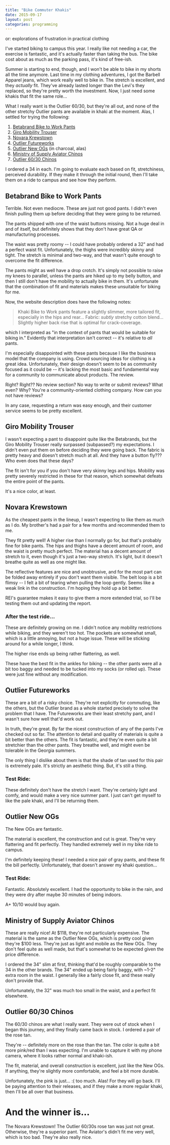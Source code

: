 ```yaml
---
title: "Bike Commuter Khakis"
date: 2015-09-17
layout: post
categories: programming
---
```


or: explorations of frustration in practical clothing

I've started biking to campus this year.
I really like not needing a car, the exercise is fantastic, and it's actually faster than taking the bus.
The bike cost about as much as the parking pass, it's kind of free-ish.

Summer is starting to end, though, and I won't be able to bike in my shorts all the time anymore.
Last time in my clothing adventures, I got the Barbell Apparel jeans, which work really well to bike in.
The stretch is excellent, and they *actually* fit.
They've already lasted longer than the Levi's they replaced, so they're pretty worth the investment.
Now, I just need some khakis that fit the same role...

What I really want is the Outlier 60/30, but they're all out, and none of the other stretchy Outlier pants are available in khaki at the moment.
Alas, I settled for trying the following:

1. [Betabrand Bike to Work Pants](https://www.betabrand.com/khaki-bike-to-work-pants.html)
2. [Giro Mobility Trouser](http://www.giro.com/us_en/m-mobility-trouser.html)
3. [Novara Krewstown](https://www.rei.com/product/877887/novara-krewstown-bike-pants-mens) 
4. [Outlier Futureworks](http://shop.outlier.cc/shop/retail/futureworks.html)
5. [Outlier New OGs](http://shop.outlier.cc/shop/retail/new-og.html) (in charcoal, alas)
6. [Ministry of Supply Aviator Chinos](http://ministryofsupply.com/products/aviator)
7. [Outlier 60/30 Chinos](http://shop.outlier.cc/shop/retail/chino.html)

I ordered a 34 in each.
I'm going to evaluate each based on fit, stretchiness, perceived durability.
If they make it through the initial round, then I'll take them on a ride to campus and see how they perform.

## Betabrand Bike to Work Pants

Terrible.
Not even mediocre.
These are just not good pants.
I didn't even finish pulling them up before deciding that they were going to be returned.

The pants shipped with one of the waist buttons missing.
Not a huge deal in and of itself, but definitely shows that they don't have great QA or manufacturing processes.

The waist was pretty roomy -- I could have probably ordered a 32" and had a perfect waist fit.
Unfortunately, the thighs were incredibly skinny and tight.
The stretch is minimal and two-way, and that wasn't quite enough to overcome the fit difference.

The pants might as well have a drop crotch.
It's simply not possible to raise my knees to parallel, unless the pants are hiked up to my belly button, and then I still don't have the mobility to actually bike in them.
It's unfortunate that the combination of fit and materials makes these unsuitable for biking for me.

Now, the website description does have the following notes:

> Khaki Bike to Work pants feature a slightly slimmer, more tailored fit, especially in the hips and rear...
> Fabric: *subtly* stretchy cotton blend...
> Slightly higher back rise that is optimal for crack-coverage.

which I interpreted as "in the context of pants that would be suitable for biking in."
Evidently that interpretation isn't correct -- it's relative to *all* pants.

I'm especially disappointed with these pants because I like the business model that the company is using.
Crowd sourcing ideas for clothing is a great idea.
Unfortunately, their design doesn't seem to be as community focused as it could be -- it's lacking the most basic and fundamental way for a community to communicate about products.
The review.

Right? Right?? No review section?
No way to write or submit reviews? What even? Why?
You're a community-oriented clothing company. How can you not have reviews?

In any case, requesting a return was easy enough, and their customer service seems to be pretty excellent.

## Giro Mobility Trouser

I wasn't expecting a pant to disappoint quite like the Betabrands, but the Giro Mobility Trouser really surpassed (subpassed?) my expectations.
I didn't even put them on before deciding they were going back.
The fabric is pretty heavy and doesn't stretch much at all.
And they have a button fly???
Who even does that these days?

The fit isn't for you if you don't have very skinny legs and hips.
Mobility was pretty severely restricted in these for that reason, which somewhat defeats the entire point of the pants.

It's a nice color, at least.

## Novara Krewstown

As the cheapest pants in the lineup, I wasn't expecting to like them as much as I do.
My brother's had a pair for a few months and recommended them to me.

They fit pretty well!
A higher rise than I normally go for, but that's probably fine for bike pants.
The hips and thighs have a decent amount of room, and the waist is pretty much perfect.
The material has a decent amount of stretch to it, even though it's just a two-way stretch.
It's light, but it doesn't breathe quite as well as one might like.

The reflective features are nice and unobtrusive, and for the most part can be folded away entirely if you don't want them visible.
The belt loop is a bit flimsy -- I felt a bit of tearing when pulling the loop gently.
Seems like a weak link in the construction.
I'm hoping they hold up a bit better.

REI's guarantee makes it easy to give them a more extended trial, so I'll be testing them out and updating the report.

### After the test ride...

These are definitely growing on me.
I didn't notice any mobility restrictions while biking, and they weren't too hot.
The pockets are somewhat small, which is a little annoying, but not a huge issue.
These will be sticking around for a while longer, I think.

The higher rise ends up being rather flattering, as well.

These have the best fit in the ankles for biking -- the other pants were all a bit too baggy and needed to be tucked into my socks (or rolled up).
These were just fine without any modification.

## Outlier Futureworks

These are a bit of a risky choice.
They're not explicitly for commuting, like the others, but the Outlier brand as a whole started precisely to solve the problem that I have.
The Futureworks are their least stretchy pant, and I wasn't sure how well that'd work out.

In truth, they're great.
By far the nicest construction of any of the pants I've checked out so far.
The attention to detail and quality of materials is quite a bit better than the others.
The fit is fantastic, and they're even quite a bit stretchier than the other pants.
They breathe well, and might even be tolerable in the Georgia summers.

The only thing I dislike about them is that the shade of tan used for this pair is extremely pale.
It's strictly an aesthetic thing.
But, it's still a thing.

### Test Ride:

These definitely don't have the stretch I want.
They're certainly light and comfy, and would make a very nice summer pant.
I just can't get myself to like the pale khaki, and I'll be returning them.

## Outlier New OGs

The New OGs are fantastic.

The material is excellent, the construction and cut is great.
They're very flattering and fit perfectly.
They handled extremely well in my bike ride to campus.

I'm definitely keeping these!
I needed a nice pair of gray pants, and these fit the bill perfectly.
Unfortunately, that doesn't answer my khaki question...

### Test Ride:

Fantastic.
Absolutely excellent.
I had the opportunity to bike in the rain, and they were dry after maybe 30 minutes of being indoors.

A+ 10/10 would buy again.

## Ministry of Supply Aviator Chinos

These are really nice!
At \$118, they're not particularly expensive.
The material is the same as the Outlier New OGs, which is pretty cool given they're \$100 less.
They're just as light and mobile as the New OGs.
They don't feel quite as well made, but that's somewhat to be expected given the price difference.

I ordered the 34" slim at first, thinking that'd be roughly comparable to the 34 in the other brands.
The 34" ended up being fairly baggy, with ~1-2" extra room in the waist.
I generally like a fairly close fit, and these really don't provide that.

Unfortunately, the 32" was much too small in the waist, and a perfect fit elsewhere.

## Outlier 60/30 Chinos

The 60/30 chinos are what I really want.
They were out of stock when I began this journey, and they finally came back in stock.
I ordered a pair of the rose tan.

They're -- definitely more on the rose than the tan.
The color is quite a bit more pink/red than I was expecting.
I'm unable to capture it with my phone camera, where it looks rather normal and khaki-ish.

The fit, material, and overall construction is excellent, just like the New OGs.
If anything, they're slightly more comfortable, and feel a bit more durable.

Unfortunately, the pink is just... :( too much. Alas! For they will go back.
I'll be paying attention to their releases, and if they make a more regular khaki, then I'll be all over that business.

# And the winner is...

The Novara Krewstown!
The Outlier 60/30s rose tan was just not great. Otherwise, they're a superior pant.
The Aviator's didn't fit me very well, which is too bad. They're also really nice.
